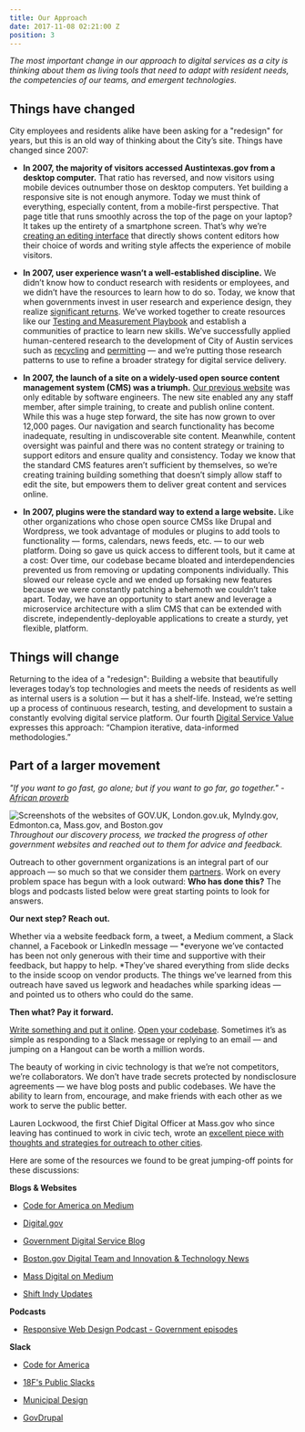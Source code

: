 ```yaml
---
title: Our Approach
date: 2017-11-08 02:21:00 Z
position: 3
---
```


*The most important change in our approach to digital services as a city is thinking about them as living tools that need to adapt with resident needs, the competencies of our teams, and emergent technologies.*

## Things have changed

City employees and residents alike have been asking for a "redesign" for years, but this is an old way of thinking about the City’s site. Things have changed since 2007:

* **In 2007, the majority of visitors accessed Austintexas.gov from a desktop computer.** That ratio has reversed, and now visitors using mobile devices outnumber those on desktop computers. Yet building a responsive site is not enough anymore.
  Today we must think of everything, especially content, from a mobile-first perspective. That page title that runs smoothly across the top of the page on your laptop? It takes up the entirety of a smartphone screen.  That’s why we’re [creating an editing interface](#heading=h.usuhc5o8ciy) that directly shows content editors how their choice of words and writing style affects the experience of mobile visitors.

* **In 2007, user experience wasn’t a well-established discipline.** We didn’t know how to conduct research with residents or employees, and we didn’t have the resources to learn how to do so.
  Today, we know that when governments invest in user research and experience design, they realize [significant returns](https://www.usability.gov/what-and-why/benefits-of-ucd.html). We’ve worked together to create resources like our [Testing and Measurement Playbook](https://goo.gl/u7YdK5) and establish a communities of practice to learn new skills. We’ve successfully applied human-centered research to the development of City of Austin services such as [recycling](https://medium.com/civiqueso/im-c%C3%A9line-bb0c8c9dcdc4) and [permitting](http://permittingatx.com/) — and we’re putting those research patterns to use to refine a broader strategy for digital service delivery.

* **In 2007, the launch of a site on a widely-used open source content management system (CMS) was a triumph.** [Our previous website](https://web.archive.org/web/20071025002251/http://www.ci.austin.tx.us:80/) was only editable by software engineers. The new site enabled any any staff member, after simple training, to create and publish online content. While this was a huge step forward, the site has now grown to over 12,000 pages. Our navigation and search functionality has become inadequate, resulting in undiscoverable site content. Meanwhile, content oversight was painful and there was no content strategy or training to support editors and ensure quality and consistency.
  Today we know that the standard CMS features aren’t sufficient by themselves, so we’re creating training building something that doesn’t simply allow staff to edit the site, but empowers them to deliver great content and services online.

* **In 2007, plugins were the standard way to extend a large website.** Like other organizations who chose open source CMSs like Drupal and Wordpress, we took advantage of modules or plugins to add tools to functionality — forms, calendars, news feeds, etc. — to our web platform. Doing so gave us quick access to different tools, but it came at a cost: Over time, our codebase became bloated and interdependencies prevented us from removing or updating components individually. This slowed our release cycle and we ended up forsaking new features because we were constantly patching a behemoth we couldn’t take apart.
  Today, we have an opportunity to start anew and leverage a microservice architecture with a slim CMS that can be extended with discrete, independently-deployable applications to create a sturdy, yet flexible, platform.

## Things will change

Returning to the idea of a "redesign": Building a website that beautifully leverages today’s top technologies and meets the needs of residents as well as internal users is a solution — but it has a shelf-life. Instead, we’re setting up a process of continuous research, testing, and development to sustain a constantly evolving digital service platform.
Our fourth [Digital Service Value](#heading=h.nlz2362apq9p) expresses this approach: “Champion iterative, data-informed methodologies.”

## Part of a larger movement
*"If you want to go fast, go alone; but if you want to go far, go together." - [African proverb](https://www.npr.org/sections/goatsandsoda/2016/07/30/487925796/it-takes-a-village-to-determine-the-origins-of-an-african-proverb)*

![Screenshots of the websites of GOV.UK, London.gov.uk, MyIndy.gov, Edmonton.ca, Mass.gov, and Boston.gov](/uploads/ComparisonSites.png)
*Throughout our discovery process, we tracked the progress of other government websites and reached out to them for advice and feedback.*

Outreach to other government organizations is an integral part of our approach — so much so that we consider them [partners](http://projects.austintexas.io/projects/austin-digital-services-discovery/about/teams-and-friends/#friends). Work on every problem space has begun with a look outward: **Who has done this?** The blogs and podcasts listed below were great starting points to look for answers. 

**Our next step? Reach out.**

Whether via a website feedback form, a tweet, a Medium comment, a Slack channel, a Facebook or LinkedIn message — \*everyone we’ve contacted has been not only generous with their time and supportive with their feedback, but happy to help. \*They’ve shared everything from slide decks to the inside scoop on vendor products. The things we’ve learned from this outreach have saved us legwork and headaches while sparking ideas — and pointed us to others who could do the same.

**Then what? Pay it forward.**

[Write something and put it online](https://medium.com/civiqueso). [Open your codebase](https://github.com/CityOfBoston/boston.gov). Sometimes it’s as simple as responding to a Slack message or replying to an email — and jumping on a Hangout can be worth a million words.

The beauty of working in civic technology is that we’re not competitors, we’re collaborators. We don’t have trade secrets protected by nondisclosure agreements — we have blog posts and public codebases. We have the ability to learn from, encourage, and make friends with each other as we work to serve the public better.

Lauren Lockwood, the first Chief Digital Officer at Mass.gov who since leaving has continued to work in civic tech, wrote an [excellent piece with thoughts and strategies for outreach to other cities](https://medium.com/@lflockwood/a-recipe-for-collaboration-between-cities-1e84d8f9b1b6).

Here are some of the resources we found to be great jumping-off points for these discussions:

**Blogs & Websites**

* [Code for America on Medium](https://medium.com/code-for-america)

* [Digital.gov](https://www.digitalgov.gov/)

* [Government Digital Service Blog](https://gds.blog.gov.uk/)

* [Boston.gov Digital Team and Innovation & Technology News](https://www.boston.gov/news?title=&field_contact_target_id%5B%5D=1526&field_published_date_value%5Bmin%5D%5Bdate%5D=&field_published_date_value%5Bmax%5D%5Bdate%5D=)

* [Mass Digital on Medium](https://medium.com/massdigital)

* [Shift Indy Updates](https://shift.indy.gov/updates/)

**Podcasts**

* [Responsive Web Design Podcast - Government episodes ](https://responsivewebdesign.com/tag/government/)

**Slack**

* [Code for America](https://cfa.typeform.com/to/RfZuFF)

* [18F's Public Slacks](https://chat.18f.gov/)

* [Municipal Design](http://municipaldesign.club/)

* [GovDrupal](https://govdrupal-slack.herokuapp.com/)